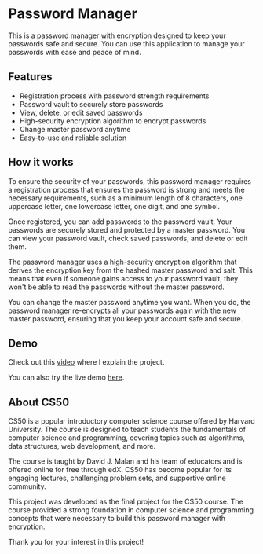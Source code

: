# Password Manager

This is a password manager with encryption designed to keep your passwords safe and secure. You can use this application to manage your passwords with ease and peace of mind. 

## Features

- Registration process with password strength requirements
- Password vault to securely store passwords 
- View, delete, or edit saved passwords 
- High-security encryption algorithm to encrypt passwords 
- Change master password anytime 
- Easy-to-use and reliable solution 

## How it works

To ensure the security of your passwords, this password manager requires a registration process that ensures the password is strong and meets the necessary requirements, such as a minimum length of 8 characters, one uppercase letter, one lowercase letter, one digit, and one symbol.

Once registered, you can add passwords to the password vault. Your passwords are securely stored and protected by a master password. You can view your password vault, check saved passwords, and delete or edit them.

The password manager uses a high-security encryption algorithm that derives the encryption key from the hashed master password and salt. This means that even if someone gains access to your password vault, they won't be able to read the passwords without the master password.

You can change the master password anytime you want. When you do, the password manager re-encrypts all your passwords again with the new master password, ensuring that you keep your account safe and secure.

## Demo

Check out this <a href="https://youtu.be/w19dV6dxTq0" target="_blank">video</a> where I explain the project.

You can also try the live demo <a href="http://matheudev.pythonanywhere.com/" target="_blank">here</a>.

## About CS50

CS50 is a popular introductory computer science course offered by Harvard University. The course is designed to teach students the fundamentals of computer science and programming, covering topics such as algorithms, data structures, web development, and more.

The course is taught by David J. Malan and his team of educators and is offered online for free through edX. CS50 has become popular for its engaging lectures, challenging problem sets, and supportive online community.

This project was developed as the final project for the CS50 course. The course provided a strong foundation in computer science and programming concepts that were necessary to build this password manager with encryption.

Thank you for your interest in this project!
